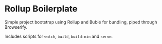 # Rollup Boilerplate

Simple project bootstrap using Rollup and Bublé for bundling, piped through Browserify.

Includes scripts for `watch`, `build`, `build:min` and `serve`.
